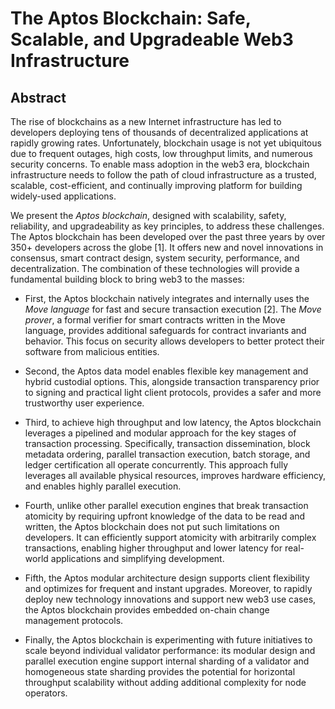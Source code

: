 # The Aptos Blockchain: Safe, Scalable, and Upgradeable Web3 Infrastructure

## Abstract

The rise of blockchains as a new Internet infrastructure has led to developers deploying tens of thousands of decentralized applications at rapidly growing rates. Unfortunately, blockchain usage is not yet ubiquitous due to frequent outages, high costs, low throughput limits, and numerous security concerns. To enable mass adoption in the web3 era, blockchain infrastructure needs to follow the path of cloud infrastructure as a trusted, scalable, cost-efficient, and continually improving platform for building widely-used applications.

<!-- 1. Blockchains\n2. Decentralized applications\n3. Outages\n4. High costs\n5. Security concerns --> 

We present the *Aptos blockchain*, designed with scalability, safety, reliability, and upgradeability as key principles, to address these challenges. The Aptos blockchain has been developed over the past three years by over 350+ developers across the globe [1]. It offers new and novel innovations in consensus, smart contract design, system security, performance, and decentralization. The combination of these technologies will provide a fundamental building block to bring web3 to the masses:

<!--  1. Aptos blockchain\n2. Scalability\n3. Safety\n4. Reliability\n5. Upgradeability --> 

* First, the Aptos blockchain natively integrates and internally uses the *Move language* for fast and secure transaction execution [2]. The *Move prover*, a formal verifier for smart contracts written in the Move language, provides additional safeguards for contract invariants and behavior. This focus on security allows developers to better protect their software from malicious entities.

<!-- 1. Aptos blockchain\n2. Move language\n3. Transaction execution\n4. Move prover\n5. Security --> 

* Second, the Aptos data model enables flexible key management and hybrid custodial options. This, alongside transaction transparency prior to signing and practical light client protocols, provides a safer and more trustworthy user experience.

<!-- 1. Aptos data model\n2. Key management\n3. Hybrid custodial options\n4. Transaction transparency\n5. Trustworthy user experience --> 

* Third, to achieve high throughput and low latency, the Aptos blockchain leverages a pipelined and modular approach for the key stages of transaction processing. Specifically, transaction dissemination, block metadata ordering, parallel transaction execution, batch storage, and ledger certification all operate concurrently. This approach fully leverages all available physical resources, improves hardware efficiency, and enables highly parallel execution.

<!-- 1. High throughput\n2. Low latency\n3. Pipelined approach\n4. Modular approach\n5. Parallel execution --> 

* Fourth, unlike other parallel execution engines that break transaction atomicity by requiring upfront knowledge of the data to be read and written, the Aptos blockchain does not put such limitations on developers. It can efficiently support atomicity with arbitrarily complex transactions, enabling higher throughput and lower latency for real-world applications and simplifying development.

<!-- 1. Parallel execution\n2. Atomicity\n3. Arbitrary complexity\n4. Higher throughput\n5. Simplified development --> 

* Fifth, the Aptos modular architecture design supports client flexibility and optimizes for frequent and instant upgrades. Moreover, to rapidly deploy new technology innovations and support new web3 use cases, the Aptos blockchain provides embedded on-chain change management protocols.

<!-- 1. Aptos modular architecture\n2. Client flexibility\n3. Instant upgrades\n4. Technology innovations\n5. On-chain change management protocols --> 


* Finally, the Aptos blockchain is experimenting with future initiatives to scale beyond individual validator performance: its modular design and parallel execution engine support internal sharding of a validator and homogeneous state sharding provides the potential for horizontal throughput scalability without adding additional complexity for node operators.

<!-- 1. Future initiatives\n2. Modular design\n3. Parallel execution engine\n4. Internal sharding\n5. Horizontal throughput scalabilit --> 
 